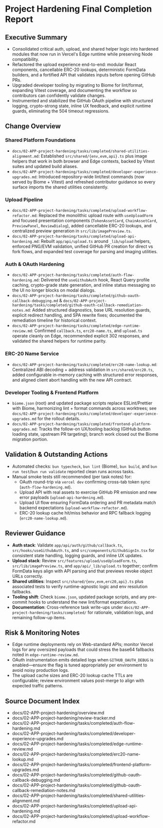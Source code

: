 # Project Hardening Final Completion Report

## Executive Summary

- Consolidated critical auth, upload, and shared helper logic into hardened modules that now run in Vercel's Edge runtime while preserving Node compatibility.
- Refactored the upload experience end-to-end: modular React components, cancellable ERC-20 lookups, deterministic FormData builders, and a fortified API that validates inputs before opening GitHub PRs.
- Upgraded developer tooling by migrating to Biome for lint/format, expanding Vitest coverage, and documenting the workflow so contributors can confidently validate changes.
- Instrumented and stabilized the GitHub OAuth pipeline with structured logging, crypto-strong state, inline UX feedback, and explicit runtime guards, eliminating the 504 timeout regressions.

## Change Overview

### Shared Platform Foundations

- `docs/02-APP-project-hardening/tasks/completed/shared-utilities-alignment.md`: Established `src/shared/{env,evm,api}.ts` plus image helpers that work in both browser and Edge contexts, backed by Vitest suites and updated build aliases.
- `docs/02-APP-project-hardening/tasks/completed/developer-experience-upgrades.md`: Introduced repository-wide lint/test commands (now served by Biome + Vitest) and refreshed contributor guidance so every surface imports the shared utilities consistently.

### Upload Pipeline

- `docs/02-APP-project-hardening/tasks/completed/upload-workflow-refactor.md`: Replaced the monolithic upload route with `useUploadForm` and focused presentation components (`TokenAssetCard`, `ChainAssetCard`, `PreviewPanel`, `ReviewDialog`), added cancellable ERC-20 lookups, and centralized preview generation in `src/lib/imagePreview.ts`.
- `docs/02-APP-project-hardening/tasks/completed/upload-api-hardening.md`: Rebuilt `app/api/upload.ts` around `_lib/upload` helpers, enforced PNG/EVM validation, unified GitHub PR creation for direct vs fork flows, and expanded test coverage for parsing and imaging utilities.

### Auth & OAuth Hardening

- `docs/02-APP-project-hardening/tasks/completed/auth-flow-hardening.md`: Delivered the `useGithubAuth` hook, React Query profile caching, crypto-grade state generation, and inline status messaging so the UI no longer blocks on modal dialogs.
- `docs/02-APP-project-hardening/tasks/completed/github-oauth-callback-debugging.md` & `docs/02-APP-project-hardening/tasks/completed/github-oauth-callback-remediation-notes.md`: Added structured diagnostics, base URL resolution guards, explicit redirect handling, and SPA rewrite fixes; documented the remediation timeline for historical context.
- `docs/02-APP-project-hardening/tasks/completed/edge-runtime-review.md`: Confirmed `callback.ts`, `erc20-name.ts`, and `upload.ts` operate cleanly on Edge, recommended explicit 302 responses, and validated the shared helpers for runtime parity.

### ERC-20 Name Service

- `docs/02-APP-project-hardening/tasks/completed/erc20-name-lookup.md`: Centralized ABI decoding + address validation in `src/shared/erc20.ts`, added configurable in-memory caching with structured error responses, and aligned client abort handling with the new API contract.

### Developer Tooling & Frontend Platform

- `biome.json` (root) and updated package scripts replace ESLint/Prettier with Biome, harmonizing lint + format commands across worktrees; see `docs/02-APP-project-hardening/tasks/completed/developer-experience-upgrades.md` for the rollout details.
- `docs/02-APP-project-hardening/tasks/completed/frontend-platform-upgrades.md`: Tracks the follow-on UX/tooling backlog (GitHub button loading state, upstream PR targeting); branch work closed out the Biome migration portion.

## Validation & Outstanding Actions

- Automated checks: `bun typecheck`, `bun lint` (Biome), `bun build`, and `bun run test`/`bun run validate` reported clean runs across tasks.
- Manual smoke tests still recommended (per task notes) for:
  - OAuth round-trip via `vercel dev` confirming cross-tab token sync (`auth-flow-hardening.md`).
  - Upload API with real assets to exercise GitHub PR emission and new error payloads (`upload-api-hardening.md`).
  - Upload UI flow ensuring FormData ordering and PR metadata match backend expectations (`upload-workflow-refactor.md`).
  - ERC-20 lookup cache hit/miss behavior and RPC fallback logging (`erc20-name-lookup.md`).

## Reviewer Guidance

- **Auth stack**: Validate `app/api/auth/github/callback.ts`, `src/hooks/useGithubAuth.ts`, and `src/components/GithubSignIn.tsx` for consistent state handling, logging guards, and inline UX updates.
- **Upload stack**: Review `src/features/upload/useUploadForm.ts`, `src/lib/imagePreview.ts`, and `app/api/_lib/upload.ts` together; confirm FormData keys align with API parsing and that previews revoke object URLs correctly.
- **Shared utilities**: Inspect `src/shared/{env,evm,erc20,api}.ts` plus associated tests to verify runtime-agnostic logic and env resolution fallbacks.
- **Tooling shift**: Check `biome.json`, updated package scripts, and any pre-commit hooks to understand the new lint/format expectations.
- **Documentation**: Cross-reference task write-ups under `docs/02-APP-project-hardening/tasks/completed/` for rationale, validation logs, and remaining follow-up items.

## Risk & Monitoring Notes

- Edge runtime deployments rely on Web-standard APIs; monitor Vercel logs for any oversized payloads that could stress the base64 fallbacks noted in `edge-runtime-review.md`.
- OAuth instrumentation emits detailed logs when `GITHUB_OAUTH_DEBUG` is enabled—ensure the flag is tuned appropriately per environment to avoid noisy production logs.
- The upload cache sizes and ERC-20 lookup cache TTLs are configurable; review environment values post-merge to align with expected traffic patterns.

## Source Document Index

- docs/02-APP-project-hardening/overview.md
- docs/02-APP-project-hardening/review-tracker.md
- docs/02-APP-project-hardening/tasks/completed/auth-flow-hardening.md
- docs/02-APP-project-hardening/tasks/completed/developer-experience-upgrades.md
- docs/02-APP-project-hardening/tasks/completed/edge-runtime-review.md
- docs/02-APP-project-hardening/tasks/completed/erc20-name-lookup.md
- docs/02-APP-project-hardening/tasks/completed/frontend-platform-upgrades.md
- docs/02-APP-project-hardening/tasks/completed/github-oauth-callback-debugging.md
- docs/02-APP-project-hardening/tasks/completed/github-oauth-callback-remediation-notes.md
- docs/02-APP-project-hardening/tasks/completed/shared-utilities-alignment.md
- docs/02-APP-project-hardening/tasks/completed/upload-api-hardening.md
- docs/02-APP-project-hardening/tasks/completed/upload-workflow-refactor.md

